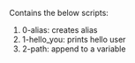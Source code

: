 Contains the below scripts: 
1. 0-alias: creates alias
2. 1-hello_you: prints hello user
3. 2-path: append to a variable
